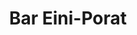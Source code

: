 ---
# Display name
title: Bar Eini-Porat

# Username (this should match the folder name)
authors:
- admin

# Is this the primary user of the site?
superuser: true

# Role/position
role: PhD Student, Machine Learning for Healthcare

# Organizations/Affiliations
organizations:
- name: Technion – Israel Institute of Technology
  url: ""

# Short bio (displayed in user profile at end of posts)
bio: My research interests include distributed robotics, mobile computing and programmable matter.

interests:
- Artificial Intelligence
- Causal Inference
- Interpretability 

education:
  courses:
  - course: PhD in ML for Healthcare
    institution: Technion
    year: 2020
  - course: MSc in Data Science
    institution: Technion
    year: 2018
  - course: BSc in IE Information Systems
    institution: Technion
    year: 2013

# Social/Academic Networking
# For available icons, see: https://sourcethemes.com/academic/docs/page-builder/#icons
#   For an email link, use "fas" icon pack, "envelope" icon, and a link in the
#   form "mailto:your-email@example.com" or "#contact" for contact widget.
social:
- icon: envelope
  icon_pack: fas
  link:  mailto:beini@campus.technion.ac.il # For a direct email link, use "beini@campus.technion.ac.il".
- icon: twitter
  icon_pack: fab
  link: https://twitter.com/bareini
- icon: linkedin
  icon_pack: fab
  link: https://www.linkedin.com/in/bar-eini-porat/
- icon: github
  icon_pack: fab
  link: https://github.com/bareini

# Link to a PDF of your resume/CV from the About widget.
# To enable, copy your resume/CV to `static/files/cv.pdf` and uncomment the lines below.
# - icon: cv
#   icon_pack: ai
#   link: files/cv.pdf

# Enter email to display Gravatar (if Gravatar enabled in Config)
email: ""

# Organizational groups that you belong to (for People widget)
#   Set this to `[]` or comment out if you are not using People widget.
user_groups:
- Researchers
- Visitors
---